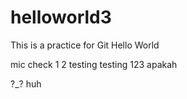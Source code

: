 # helloworld3
This is a practice for Git Hello World

mic check 1 2 testing testing 123
apakah

?_?
huh